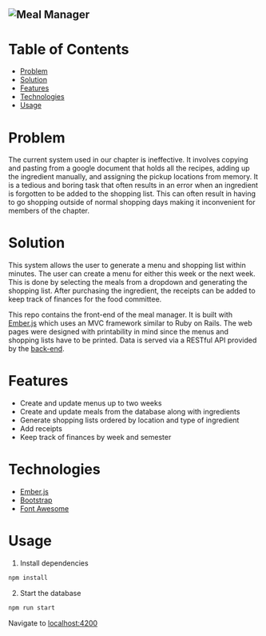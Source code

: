 ![Meal Manager](https://i.imgur.com/UkluIw4.png)
---
# Table of Contents
- [Problem](#problem)
- [Solution](#solution)
- [Features](#features)
- [Technologies](#technologies)
- [Usage](#usage)
# Problem
The current system used in our chapter is ineffective. It involves copying and pasting from a google document that holds all the recipes, adding up the ingredient manually, and assigning the pickup locations from memory. It is a tedious and boring task that often results in an error when an ingredient is forgotten to be added to the shopping list. This can often result in having to go shopping outside of normal shopping days making it inconvenient for members of the chapter. 

# Solution
This system allows the user to generate a menu and shopping list within minutes. The user can create a menu for either this week or the next week. This is done by selecting the meals from a dropdown and generating the shopping list. After purchasing the ingredient, the receipts can be added to keep track of finances for the food committee.

This repo contains the front-end of the meal manager. It is built with [Ember.js](https://emberjs.com/) which uses an MVC framework similar to Ruby on Rails. The web pages were designed with printability in mind since the menus and shopping lists have to be printed. Data is served via a RESTful API provided by the [back-end](https://github.com/dca123/food-api). 

# Features
-   Create and update menus up to two weeks
-   Create and update meals from the database along with ingredients
-   Generate shopping lists ordered by location and type of ingredient
-   Add receipts
-   Keep track of finances by week and semester
# Technologies
- [Ember.js](https://emberjs.com/)
- [Bootstrap](https://getbootstrap.com/)
- [Font Awesome](https://fontawesome.com/)

# Usage
1. Install dependencies
```bash
npm install
```
2. Start the database
```bash
npm run start
```
Navigate to [localhost:4200](http://localhost:4200/)
